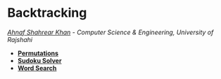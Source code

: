 # Backtracking
*[Ahnaf Shahrear Khan](https://github.com/ahnafshahrear) - Computer Science & Engineering, University of Rajshahi*

- **[Permutations](https://leetcode.com/problems/permutations/description/)**
- **[Sudoku Solver](https://leetcode.com/problems/sudoku-solver/description/)**
- **[Word Search](https://leetcode.com/problems/word-search/description/)**
